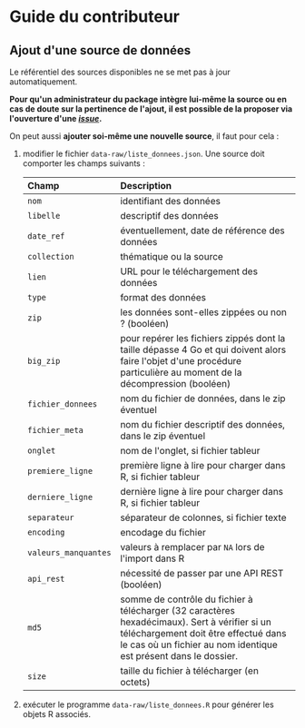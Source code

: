 # Guide du contributeur

## Ajout d'une source de données

Le référentiel des sources disponibles ne se met pas à jour automatiquement.

**Pour qu'un administrateur du package intègre lui-même la source ou en cas de
doute sur la pertinence de l'ajout, il est possible de la proposer via
l'ouverture d'une
[*issue*](https://github.com/InseeFrLab/DoReMIFaSol/issues/new/choose).**

On peut aussi **ajouter soi-même une nouvelle source**, il faut pour cela :

1. modifier le fichier `data-raw/liste_donnees.json`. Une source doit comporter
  les champs suivants :
  
    | Champ                | Description                                       |
    |:---------------------|:--------------------------------------------------|
    | `nom`                | identifiant des données |
    | `libelle`            | descriptif des données |
    | `date_ref`           | éventuellement, date de référence des données |
    | `collection`         | thématique ou la source |
    | `lien`               | URL pour le téléchargement des données |
    | `type`               | format des données |
    | `zip`                | les données sont-elles zippées ou non ? (booléen) |
    | `big_zip`            | pour repérer les fichiers zippés dont la taille dépasse 4 Go et qui doivent alors faire l'objet d'une procédure particulière au moment de la décompression (booléen) |
    | `fichier_donnees`    | nom du fichier de données, dans le zip éventuel |
    | `fichier_meta`       | nom du fichier descriptif des données, dans le zip éventuel |
    | `onglet`             | nom de l'onglet, si fichier tableur |
    | `premiere_ligne`     | première ligne à lire pour charger dans R, si fichier tableur |
    | `derniere_ligne`     | dernière ligne à lire pour charger dans R, si fichier tableur |
    | `separateur`         | séparateur de colonnes, si fichier texte |
    | `encoding`           | encodage du fichier |
    | `valeurs_manquantes` | valeurs à remplacer par `NA` lors de l'import dans R |
    | `api_rest`           | nécessité de passer par une API REST (booléen) |
    | `md5`                | somme de contrôle du fichier à télécharger (32 caractères hexadécimaux). Sert à vérifier si un téléchargement doit être effectué dans le cas où un fichier au nom identique est présent dans le dossier. |
    | `size`               | taille du fichier à télécharger (en octets) |

2. exécuter le programme `data-raw/liste_donnees.R` pour générer les objets R associés.
